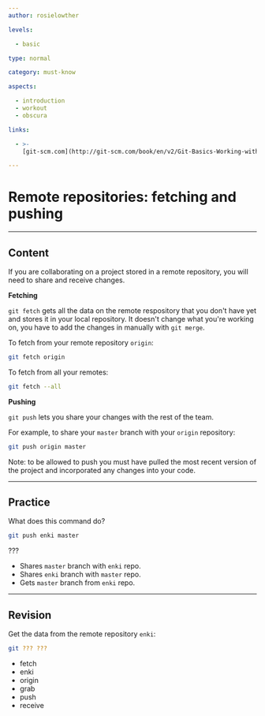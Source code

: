 ```yaml
---
author: rosielowther

levels:

  - basic

type: normal

category: must-know

aspects:

  - introduction
  - workout
  - obscura

links:

  - >-
    [git-scm.com](http://git-scm.com/book/en/v2/Git-Basics-Working-with-Remotes){website}

---
```

# Remote repositories: fetching and pushing

---
## Content

If you are collaborating on a project stored in a remote repository, you will need to share and receive changes.

**Fetching**

`git fetch` gets all the data on the remote respository that you don't have yet and stores it in your local repository. It doesn't change what you're working on, you have to add the changes in manually with `git merge`.

To fetch from your remote repository `origin`:
```bash
git fetch origin
```

To fetch from all your remotes:
```bash
git fetch --all
```

**Pushing**

`git push` lets you share your changes with the rest of the team. 

For example, to share your `master` branch with your `origin` repository:
```bash
git push origin master
```
Note: to be allowed to push you must have pulled the most recent version of the project and incorporated any changes into your code.

---
## Practice

What does this command do?
```bash
git push enki master
```
???

* Shares `master` branch with `enki` repo.
* Shares `enki` branch with `master` repo.
* Gets `master` branch from `enki` repo.

---
## Revision

Get the data from the remote repository `enki`:
```bash
git ??? ???
```
* fetch
* enki
* origin
* grab
* push
* receive
 
 
